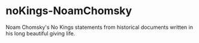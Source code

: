 # noKings-NoamChomsky
Noam Chomsky's No Kings statements from historical documents written in his long beautiful giving life.
